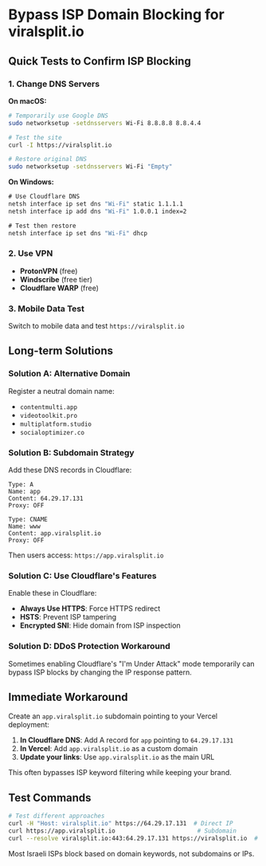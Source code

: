 # Bypass ISP Domain Blocking for viralsplit.io

## Quick Tests to Confirm ISP Blocking

### 1. Change DNS Servers
**On macOS:**
```bash
# Temporarily use Google DNS
sudo networksetup -setdnsservers Wi-Fi 8.8.8.8 8.8.4.4

# Test the site
curl -I https://viralsplit.io

# Restore original DNS
sudo networksetup -setdnsservers Wi-Fi "Empty"
```

**On Windows:**
```cmd
# Use Cloudflare DNS
netsh interface ip set dns "Wi-Fi" static 1.1.1.1
netsh interface ip add dns "Wi-Fi" 1.0.0.1 index=2

# Test then restore
netsh interface ip set dns "Wi-Fi" dhcp
```

### 2. Use VPN
- **ProtonVPN** (free)
- **Windscribe** (free tier)
- **Cloudflare WARP** (free)

### 3. Mobile Data Test
Switch to mobile data and test `https://viralsplit.io`

## Long-term Solutions

### Solution A: Alternative Domain
Register a neutral domain name:
- `contentmulti.app`
- `videotoolkit.pro` 
- `multiplatform.studio`
- `socialoptimizer.co`

### Solution B: Subdomain Strategy
Add these DNS records in Cloudflare:

```
Type: A
Name: app
Content: 64.29.17.131
Proxy: OFF

Type: CNAME  
Name: www
Content: app.viralsplit.io
Proxy: OFF
```

Then users access: `https://app.viralsplit.io`

### Solution C: Use Cloudflare's Features
Enable these in Cloudflare:
- **Always Use HTTPS**: Force HTTPS redirect
- **HSTS**: Prevent ISP tampering
- **Encrypted SNI**: Hide domain from ISP inspection

### Solution D: DDoS Protection Workaround
Sometimes enabling Cloudflare's "I'm Under Attack" mode temporarily can bypass ISP blocks by changing the IP response pattern.

## Immediate Workaround

Create an `app.viralsplit.io` subdomain pointing to your Vercel deployment:

1. **In Cloudflare DNS**: Add A record for `app` pointing to `64.29.17.131`
2. **In Vercel**: Add `app.viralsplit.io` as a custom domain
3. **Update your links**: Use `app.viralsplit.io` as the main URL

This often bypasses ISP keyword filtering while keeping your brand.

## Test Commands

```bash
# Test different approaches
curl -H "Host: viralsplit.io" https://64.29.17.131  # Direct IP
curl https://app.viralsplit.io                       # Subdomain
curl --resolve viralsplit.io:443:64.29.17.131 https://viralsplit.io  # Force resolve
```

Most Israeli ISPs block based on domain keywords, not subdomains or IPs.